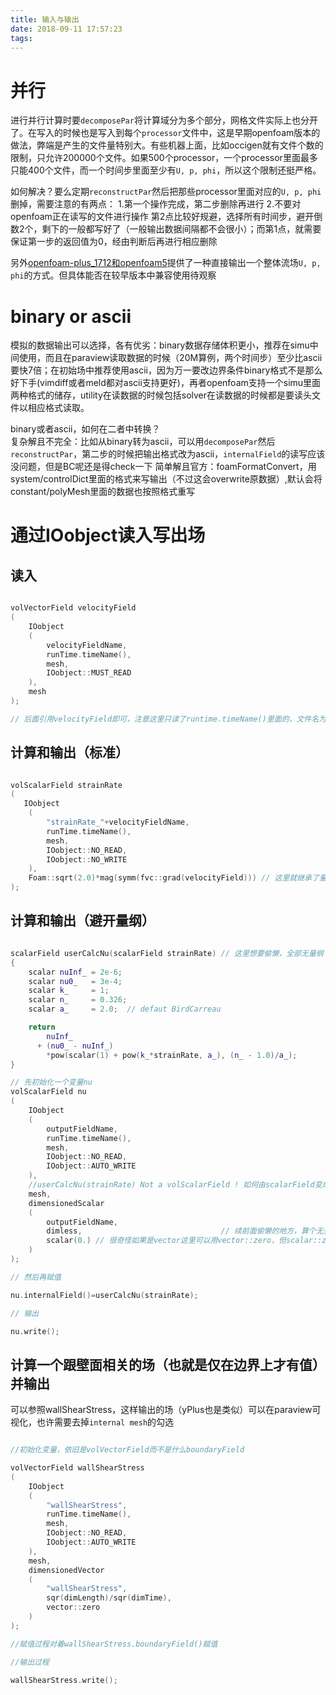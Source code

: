 ```yaml
---
title: 输入与输出
date: 2018-09-11 17:57:23
tags:
---
```


# 并行
进行并行计算时要`decomposePar`将计算域分为多个部分，网格文件实际上也分开了。在写入的时候也是写入到每个`processor`文件中，这是早期openfoam版本的做法，弊端是产生的文件量特别大。有些机器上面，比如occigen就有文件个数的限制，只允许200000个文件。如果500个processor，一个processor里面最多只能400个文件，而一个时间步里面至少有`U, p, phi`，所以这个限制还挺严格。

如何解决？要么定期`reconstructPar`然后把那些processor里面对应的`U, p, phi`删掉，需要注意的有两点：
1.第一个操作完成，第二步删除再进行 
2.不要对openfoam正在读写的文件进行操作
第2点比较好规避，选择所有时间步，避开倒数2个，剩下的一般都写好了（一般输出数据间隔都不会很小）；而第1点，就需要保证第一步的返回值为0，经由判断后再进行相应删除

另外[openfoam-plus_1712和openfoam5](https://www.openfoam.com/releases/openfoam-v1712/parallel.php)提供了一种直接输出一个整体流场`U, p, phi`的方式。但具体能否在较早版本中兼容使用待观察

# binary or ascii
模拟的数据输出可以选择，各有优劣：binary数据存储体积更小，推荐在simu中间使用，而且在paraview读取数据的时候（20M算例，两个时间步）至少比ascii要快7倍；在初始场中推荐使用ascii，因为万一要改边界条件binary格式不是那么好下手(vimdiff或者meld都对ascii支持更好)，再者openfoam支持一个simu里面两种格式的储存，utility在读数据的时候包括solver在读数据的时候都是要读头文件以相应格式读取。

binary或者ascii，如何在二者中转换？  
复杂解且不完全：比如从binary转为ascii，可以用`decomposePar`然后`reconstructPar`，第二步的时候把输出格式改为ascii，`internalField`的读写应该没问题，但是BC呢还是得check一下
简单解且官方：foamFormatConvert，用system/controlDict里面的格式来写输出（不过这会overwrite原数据）,默认会将constant/polyMesh里面的数据也按照格式重写

# 通过IOobject读入写出场

## 读入

```cpp

volVectorField velocityField
(
    IOobject
    (
        velocityFieldName,
        runTime.timeName(),
        mesh,
        IOobject::MUST_READ
    ),
    mesh
);

// 后面引用velocityField即可，注意这里只读了runtime.timeName()里面的，文件名为velocityFieldName这个文件

```

## 计算和输出（标准）

```cpp

volScalarField strainRate
(
   IOobject
    (
        "strainRate_"+velocityFieldName,
        runTime.timeName(),
        mesh,
        IOobject::NO_READ,
        IOobject::NO_WRITE
    ),
    Foam::sqrt(2.0)*mag(symm(fvc::grad(velocityField))) // 这里就继承了量纲
);

```

## 计算和输出（避开量纲）

```cpp

scalarField userCalcNu(scalarField strainRate) // 这里想要偷懒，全部无量纲
{
    scalar nuInf_ = 2e-6;
    scalar nu0_   = 3e-4;
    scalar k_     = 1;
    scalar n_     = 0.326;
    scalar a_     = 2.0;  // defaut BirdCarreau

    return
        nuInf_
      + (nu0_ - nuInf_)
        *pow(scalar(1) + pow(k_*strainRate, a_), (n_ - 1.0)/a_);
}

// 先初始化一个变量nu
volScalarField nu
(
    IOobject
    (
        outputFieldName,
        runTime.timeName(),
        mesh,
        IOobject::NO_READ,
        IOobject::AUTO_WRITE
    ),
	//userCalcNu(strainRate) Not a volScalarField ! 如何由scalarField变成volScalarField??
    mesh,
    dimensionedScalar
    (
        outputFieldName,
        dimless,                               // 续前面偷懒的地方，算个无量纲
        scalar(0.) // 很奇怪如果是vector这里可以用vector::zero，但scalar::zero就不行
    )
);

// 然后再赋值

nu.internalField()=userCalcNu(strainRate);

// 输出

nu.write();

```

## 计算一个跟壁面相关的场（也就是仅在边界上才有值）并输出
可以参照wallShearStress，这样输出的场（yPlus也是类似）可以在paraview可视化，也许需要去掉`internal mesh`的勾选

```cpp

//初始化变量，依旧是volVectorField而不是什么boundaryField

volVectorField wallShearStress
(
    IOobject
    (
        "wallShearStress",
        runTime.timeName(),
        mesh,
        IOobject::NO_READ,
        IOobject::AUTO_WRITE
    ),
    mesh,
    dimensionedVector
    (
        "wallShearStress",
        sqr(dimLength)/sqr(dimTime),
        vector::zero
    )
);

//赋值过程对着wallShearStress.boundaryField()赋值

//输出过程

wallShearStress.write();

```
